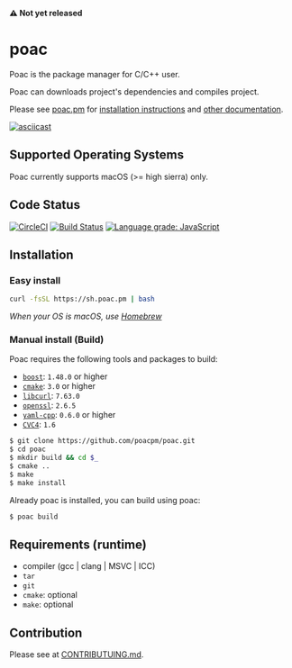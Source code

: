 **:warning: Not yet released**

# poac

Poac is the package manager for C/C++ user.

Poac can downloads project's dependencies and compiles project.

Please see [poac.pm](https://poac.pm) for [installation instructions](https://poacpm.github.io/poac/en/getting-started/installation.html) and [other documentation](https://poacpm.github.io/poac/).


[![asciicast](https://asciinema.org/a/QwgRXsyeMYk62vwuZ6X6DZvcC.png)](https://asciinema.org/a/QwgRXsyeMYk62vwuZ6X6DZvcC)

## Supported Operating Systems

Poac currently supports macOS (>= high sierra) only.


## Code Status
[![CircleCI](https://circleci.com/gh/poacpm/poac.svg?style=svg)](https://circleci.com/gh/poacpm/poac)
[![Build Status](https://travis-ci.org/poacpm/poac.svg?branch=master)](https://travis-ci.org/poacpm/poac)
[![Language grade: JavaScript](https://img.shields.io/lgtm/grade/javascript/g/poacpm/poac.svg?logo=lgtm&logoWidth=18)](https://lgtm.com/projects/g/poacpm/poac/context:javascript)


## Installation
### Easy install
```bash
curl -fsSL https://sh.poac.pm | bash
```
*When your OS is macOS, use [Homebrew](https://github.com/Homebrew/brew)*

### Manual install (Build)
Poac requires the following tools and packages to build:
* [`boost`](https://github.com/boostorg): `1.48.0` or higher
* [`cmake`](https://github.com/Kitware/CMake): `3.0` or higher
* [`libcurl`](https://github.com/curl/curl): `7.63.0`
* [`openssl`](https://github.com/openssl/openssl): `2.6.5`
* [`yaml-cpp`](https://github.com/jbeder/yaml-cpp): `0.6.0` or higher
* [`CVC4`](https://github.com/CVC4/CVC4): `1.6`

```bash
$ git clone https://github.com/poacpm/poac.git
$ cd poac
$ mkdir build && cd $_
$ cmake ..
$ make
$ make install
```

Already poac is installed, you can build using poac:
```bash
$ poac build
```


## Requirements (runtime)
* compiler (gcc | clang | MSVC | ICC)
* `tar`
* `git`
* `cmake`: optional
* `make`: optional


## Contribution
Please see at [CONTRIBUTUING.md](.github/CONTRIBUTUING.md).
